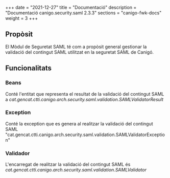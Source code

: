 +++
date        = "2021-12-27"
title       = "Documentació"
description = "Documentació canigo.security.saml 2.3.3"
sections    = "canigo-fwk-docs"
weight      = 3
+++

## Propòsit

El Mòdul de Seguretat SAML té com a propòsit general gestionar la validació del contingut SAML utilitzat en la seguretat SAML de Canigó.

## Funcionalitats

### Beans

Conté l'entitat que representa el resultat de la validació del contingut SAML a *cat.gencat.ctti.canigo.arch.security.saml.validation.SAMLValidatorResult*

### Exception

Conté la exception que es genera al realitzar la validació del contingut SAML "cat.gencat.ctti.canigo.arch.security.saml.validation.SAMLValidatorException"

### Validador

L'encarregat de realitzar la validació del contingut SAML és *cat.gencat.ctti.canigo.arch.security.saml.validation.SAMLValidator*
